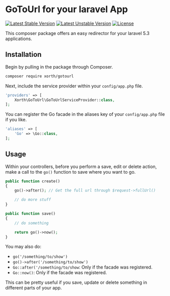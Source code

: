 # GoToUrl for your laravel App

[![Latest Stable Version](https://poser.pugx.org/xorth/gotourl/v/stable)](https://packagist.org/packages/xorth/gotourl)
[![Latest Unstable Version](https://poser.pugx.org/xorth/gotourl/v/unstable)](https://packagist.org/packages/xorth/gotourl)
[![License](https://poser.pugx.org/xorth/gotourl/license)](https://packagist.org/packages/xorth/gotourl)

This composer package offers an easy redirector for your laravel 5.3 applications.

## Installation

Begin by pulling in the package through Composer.

```bash
composer require xorth/gotourl
```

Next, include the service provider within your `config/app.php` file.

```php
'providers' => [
    Xorth\GoToUrl\GoToUrlServiceProvider::class,
];
```

You can register the Go facade in the aliases key of your `config/app.php` file if you like.

```php
'aliases' => [
    'Go' => \Go::class,
];
```

## Usage

Within your controllers, before you perform a save, edit or delete action, make a call to the `go()` function to save where you want to go.

```php
public function create()
{
    go()->after(); // Get the full url through $request->fullUrl()

    // do more stuff
}
```

```php
public function save()
{
    // do something

    return go()->now();
}
```

You may also do:

- `go('/something/to/show')`
- `go()->after('/something/to/show')`
- `Go::after('/something/to/show`: Only if the facade was registered.
- `Go::now()`: Only if the facade was registered.

This can be pretty useful if you save, update or delete something in different parts of your app.
